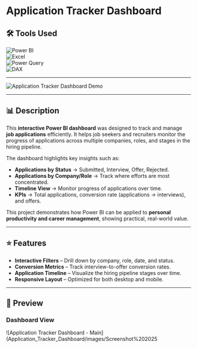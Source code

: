 # Application Tracker Dashboard  

## 🛠 Tools Used  
![Power BI](https://img.shields.io/badge/Power%20BI-F2C811?style=for-the-badge&logo=powerbi&logoColor=black)  
![Excel](https://img.shields.io/badge/Microsoft%20Excel-217346?style=for-the-badge&logo=microsoftexcel&logoColor=white)  
![Power Query](https://img.shields.io/badge/Power%20Query-0E76A8?style=for-the-badge&logo=microsoft&logoColor=white)  
![DAX](https://img.shields.io/badge/DAX-0078D4?style=for-the-badge&logo=microsoft&logoColor=white)  

---

![Application Tracker Dashboard Demo](Application_Tracker_Dashboard/images/JobTracker.gif) 

---

## 📊 Description  

This **interactive Power BI dashboard** was designed to track and manage **job applications** efficiently. It helps job seekers and recruiters monitor the progress of applications across multiple companies, roles, and stages in the hiring pipeline.  

The dashboard highlights key insights such as:  
- **Applications by Status** → Submitted, Interview, Offer, Rejected.  
- **Applications by Company/Role** → Track where efforts are most concentrated.  
- **Timeline View** → Monitor progress of applications over time.  
- **KPIs** → Total applications, conversion rate (applications → interviews), and offers.  

This project demonstrates how Power BI can be applied to **personal productivity and career management**, showing practical, real-world value.  

---

## ⭐ Features  

- **Interactive Filters** – Drill down by company, role, date, and status.  
- **Conversion Metrics** – Track interview-to-offer conversion rates.  
- **Application Timeline** – Visualize the hiring pipeline stages over time.  
- **Responsive Layout** – Optimized for both desktop and mobile.  

---

## 📸 Preview  

### Dashboard View  
![Application Tracker Dashboard - Main](Application_Tracker_Dashboard/images/Screenshot%202025
